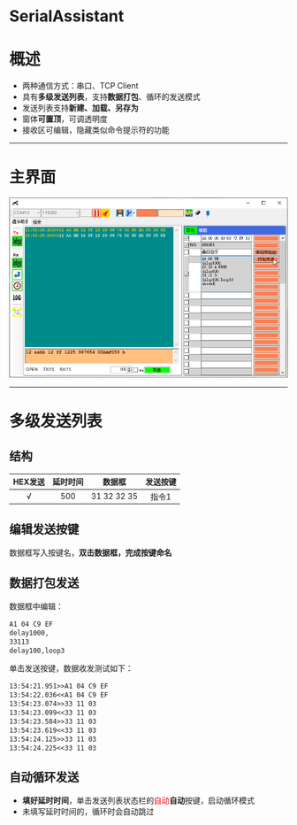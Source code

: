 # SerialAssistant
# 概述
* 两种通信方式：串口、TCP Client  
* 具有**多级发送列表**，支持**数据打包**、循环的发送模式  
* 发送列表支持**新建、加载、另存为**  
* 窗体**可置顶**，可调透明度  
* 接收区可编辑，隐藏类似命令提示符的功能  

---

# 主界面

![主界面](主界面.png)

---

# 多级发送列表
## 结构
  

| HEX发送 | 延时时间 | 数据框 | 发送按键  
|:----------:|:-----------:|:----------:|:-----------:|  
| √ | 500 | 31 32 32 35 | 指令1  


## 编辑发送按键
数据框写入按键名，**双击数据框，完成按键命名**

## 数据打包发送
数据框中编辑：  
```
A1 04 C9 EF
delay1000,
33113
delay100,loop3
```  
单击发送按键，数据收发测试如下：
```
13:54:21.951>>A1 04 C9 EF
13:54:22.036<<A1 04 C9 EF
13:54:23.074>>33 11 03
13:54:23.099<<33 11 03
13:54:23.584>>33 11 03
13:54:23.619<<33 11 03
13:54:24.125>>33 11 03
13:54:24.225<<33 11 03
```  

## 自动循环发送
* **填好延时时间**，单击发送列表状态栏的<font color=red>自动</font>**自动**按键，启动循环模式
* 未填写延时时间的，循环时会自动跳过

